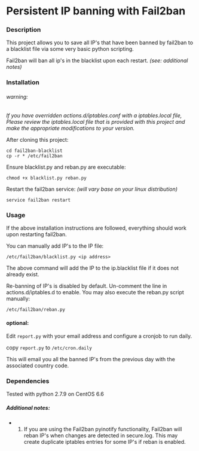 # Persistent IP banning with Fail2ban

### Description

This project allows you to save all IP's that have been banned by fail2ban to a blacklist file via
some very basic python scripting.

Fail2ban will ban all ip's in the blacklist upon each restart. *(see: additional notes)*

### Installation

###### warning:
*If you have overridden actions.d/iptables.conf with a iptables.local file, Please review the iptables.local
file that is provided with this project and make the appropriate modifications to your version.*

After cloning this project:

````
cd fail2ban-blacklist
cp -r * /etc/fail2ban
````
Ensure blacklist.py and reban.py are executable:

```
chmod +x blacklist.py reban.py
```

Restart the fail2ban service: *(will vary base on your linux distribution)*

```
service fail2ban restart
```

### Usage

If the above installation instructions are followed, everything should work upon restarting fail2ban.

You can manually add IP's to the IP file:

```
/etc/fail2ban/blacklist.py <ip address>
```
The above command will add the IP to the ip.blacklist file if it does not already exist.

Re-banning of IP's is disabled by default. Un-comment the line in actions.d/iptables.d to enable.
You may also execute the reban.py script manually:
```
/etc/fail2ban/reban.py
```

#### optional:
Edit ```report.py``` with your email address and configure a cronjob to run daily.

copy ```report.py``` to ```/etc/cron.daily```

This will email you all the banned IP's from the previous day with the associated country code.

### Dependencies

Tested with python 2.7.9 on CentOS 6.6

##### Additional notes:

 - 1) If you are using the Fail2ban pyinotify functionality, Fail2ban will reban IP's when changes are
  detected in secure.log. This may create duplicate iptables entries for some IP's if reban is enabled.
